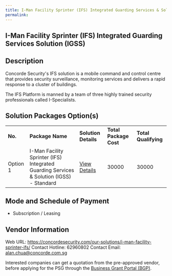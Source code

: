 ```yaml
---
title: I-Man Facility Sprinter (IFS) Integrated Guarding Services & Solution (IGSS)
permalink: 
---
```


## I-Man Facility Sprinter (IFS) Integrated Guarding Services Solution (IGSS)

## Description

Concorde Security's IFS solution is a mobile command and control centre that provides security surveillance, monitoring services and delivers a rapid response to a cluster of buildings.

The IFS Platform is manned by a team of three highly trained security professionals called I-Specialists.

## Solution Packages Option(s)

<table>
<tr>
<td><b>No.</b></td>
<td><b>Package Name</b></td>
<td><b>Solution Details</b></td>
<td><b>Total Package Cost</b></td>
<td><b>Total Qualifying</b></td>
</tr>
<tr>
<td>Option 1</td>
<td>I-Man Facility Sprinter (IFS) Integrated Guarding Services & Solution (IGSS) - Standard</td>
<td><a href='https://www.gobusiness.gov.sg/images/psg/Concorde_Security_20200212_Desensitised_Annex_3.pdf'>View Details</a></td>
<td>30000</td>
<td>30000</td>
</tr>
</table>

## Mode and Schedule of Payment

 - Subscription / Leasing

## Vendor Information

 Web URL: https://concordesecurity.com/our-solutions/i-man-facility-sprinter-ifs/ 
Contact Hotline: 62960802 
Contact Email: alan.chua@concorde.com.sg 


Interested companies can get a quotation from the pre-approved vendor, before applying for the PSG through the <a href='https://www.businessgrants.gov.sg/'>Business Grant Portal (BGP)</a>.

